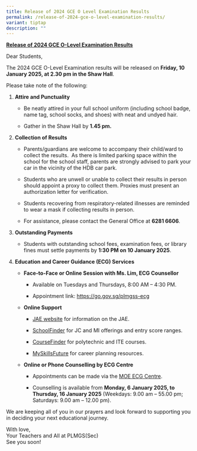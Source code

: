 ```yaml
---
title: Release of 2024 GCE O Level Examination Results
permalink: /release-of-2024-gce-o-level-examination-results/
variant: tiptap
description: ""
---
```

<p><strong><u>Release&nbsp;of&nbsp;2024&nbsp;GCE&nbsp;O-Level&nbsp;Examination&nbsp;Results</u></strong>
</p>
<p>Dear Students,</p>
<p>The 2024 GCE O-Level Examination results will be released on <strong>Friday, 10 January 2025, at 2.30 pm&nbsp;in the Shaw Hall</strong>.</p>
<p>Please take note of the following:</p>
<ol>
<li>
<p><strong>Attire and Punctuality</strong>
</p>
<ul data-tight="true" class="tight">
<li>
<p>Be neatly attired in your full school uniform (including school badge,
name tag, school socks, and shoes) with neat and undyed hair.</p>
</li>
<li>
<p>Gather in the Shaw Hall by <strong>1.45&nbsp;pm.</strong>
</p>
</li>
</ul>
</li>
<li>
<p><strong>Collection of Results</strong>
</p>
<ul data-tight="true" class="tight">
<li>
<p>Parents/guardians are welcome to accompany their child/ward to collect
the results.&nbsp; As there is limited parking space within the school
for the school staff, parents are strongly advised to park your car in
the vicinity of the HDB car park.&nbsp;&nbsp;</p>
</li>
<li>
<p>Students who are unwell or unable to collect their results in person should
appoint a proxy to collect them. Proxies must present an authorization
letter for verification.</p>
</li>
<li>
<p>Students recovering from respiratory-related illnesses are reminded to
wear a mask if collecting results in person.</p>
</li>
<li>
<p>For assistance, please contact the General Office at <strong>6281 6606</strong>.</p>
</li>
</ul>
</li>
<li>
<p><strong>Outstanding Payments</strong>
</p>
<ul data-tight="true" class="tight">
<li>
<p>Students with outstanding school fees, examination fees, or library fines
must settle payments by <strong>1:30 PM on 10 January 2025</strong>.</p>
</li>
</ul>
</li>
<li>
<p><strong>Education and Career Guidance (ECG) Services</strong>
</p>
<ul>
<li>
<p><strong>Face-to-Face or Online Session with Ms. Lim, ECG Counsellor</strong>
</p>
<ul data-tight="true" class="tight">
<li>
<p>Available on Tuesdays and Thursdays, 8:00 AM – 4:30 PM.</p>
</li>
<li>
<p>Appointment link: <a href="https://go.gov.sg/plmgss-ecg" rel="noopener noreferrer nofollow" target="_blank">https://go.gov.sg/plmgss-ecg</a>
</p>
</li>
</ul>
</li>
<li>
<p><strong>Online Support</strong>
</p>
<ul data-tight="true" class="tight">
<li>
<p><a href="https://www.moe.gov.sg/jae" rel="noopener" target="_blank">JAE website</a> for
information on the JAE.</p>
</li>
<li>
<p><a href="https://www.moe.gov.sg/schoolfinder" rel="noopener" target="_blank">SchoolFinder</a> for
JC and MI offerings and entry score ranges.</p>
</li>
<li>
<p><a href="https://www.moe.gov.sg/coursefinder" rel="noopener" target="_blank">CourseFinder</a> for
polytechnic and ITE courses.</p>
</li>
<li>
<p><a href="https://go.gov.sg/mysfsec" rel="noopener" target="_blank">MySkillsFuture</a> for
career planning resources.</p>
</li>
</ul>
</li>
<li>
<p><strong>Online or Phone Counselling by ECG Centre</strong>
</p>
<ul data-tight="true" class="tight">
<li>
<p>Appointments can be made via the <a href="https://go.gov.sg/moe-ecg-centre" rel="noopener" target="_blank">MOE ECG Centre</a>.</p>
</li>
<li>
<p>Counselling is available from <strong>Monday, 6 January 2025, to Thursday, 16 January 2025</strong> (Weekdays:
9.00 am&nbsp;– 55.00 pm; Saturdays: 9.00&nbsp;am – 12.00 pm).</p>
</li>
</ul>
</li>
</ul>
</li>
</ol>
<p>We are keeping all of you in our prayers and look forward to supporting
you in deciding your next educational journey.</p>
<p>With love,
<br>Your Teachers and All at PLMGS(Sec)
<br>See you soon!</p>